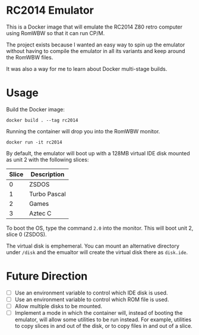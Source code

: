 # RC2014 Emulator

This is a Docker image that will emulate the RC2014 Z80 retro computer using
RomWBW so that it can run CP/M.

The project exists because I wanted an easy way to spin up the emulator without
having to compile the emulator in all its variants and keep around the RomWBW files.

It was also a way for me to learn about Docker multi-stage builds.

# Usage

Build the Docker image:

```
docker build . --tag rc2014
```

Running the container will drop you into the RomWBW monitor.

```
docker run -it rc2014
```

By default, the emulator will boot up with a 128MB virtual IDE disk mounted as unit 2 with the following slices:

| Slice | Description |
----|---------
| 0 | ZSDOS |
| 1 | Turbo Pascal |
| 2 | Games |
| 3 | Aztec C |

To boot the OS, type the command `2.0` into the monitor. This will boot unit 2, slice 0 (ZSDOS).

The virtual disk is emphemeral. You can mount an alternative directory under `/disk`
and the emualtor will create the virtual disk there as `disk.ide`.

# Future Direction

- [ ] Use an environment variable to control which IDE disk is used.
- [ ] Use an environment variable to control which ROM file is used.
- [ ] Allow multiple disks to be mounted.
- [ ]  Implement a mode in which the container will, instead of booting the emulator, will
  allow some utilities to be run instead. For example, utilities to copy slices
  in and out of the disk, or to copy files in and out of a slice.
